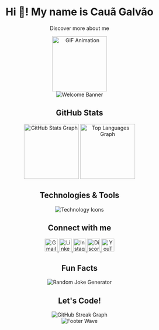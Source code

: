 <h1 align="center">Hi 👋! My name is Cauã Galvão</h1>
<p align="center">Discover more about me</p>


<div align="center">
  <img 
    height="150" 
    src="https://media0.giphy.com/media/bGgsc5mWoryfgKBx1u/200w.gif?cid=6c09b952exxgi9kwdiv994m03t12c1wmhhxqcygfx9d3b1gd&ep=v1_gifs_search&rid=200w.gif&ct=g" 
    alt="GIF Animation" 
  />
</div>


<div align="center">
  <img 
    src="https://capsule-render.vercel.app/api?type=waving&color=gradient&height=100&section=header&text=Welcome!&fontSize=40&fontAlign=50&animation=fadeIn" 
    alt="Welcome Banner"
  />
</div>


<h2 align="center">GitHub Stats</h2>
<div align="center">
  <img 
    src="https://github-readme-stats.vercel.app/api?username=devcauagalvao&hide_title=false&hide_rank=false&show_icons=true&include_all_commits=true&count_private=true&disable_animations=false&theme=material-palenight&locale=pt-br&hide_border=false" 
    height="150" 
    alt="GitHub Stats Graph" 
  />
  <img 
    src="https://github-readme-stats.vercel.app/api/top-langs?username=devcauagalvao&locale=pt-br&hide_title=false&layout=compact&card_width=320&langs_count=5&theme=shades-of-purple&hide_border=false" 
    height="150" 
    alt="Top Languages Graph" 
  />
</div>


<h2 align="center">Technologies & Tools</h2>
<div align="center">
  <img 
    src="https://skillicons.dev/icons?i=bootstrap,react,js,python,php,nodejs,html,css,mysql,firebase,git,github,vscode" 
    alt="Technology Icons" 
  />
</div>


<h2 align="center">Connect with me</h2>
<div align="center">
  <a href="https://mail.google.com/mail/u/1/#inbox" target="_blank">
    <img 
      src="https://img.shields.io/static/v1?message=Gmail&logo=gmail&label=&color=D14836&logoColor=white&labelColor=&style=for-the-badge" 
      height="35" 
      alt="Gmail" 
    />
  </a>
  <a href="https://br.linkedin.com/in/cau%C3%A3-galv%C3%A3o-690423254" target="_blank">
    <img 
      src="https://img.shields.io/static/v1?message=LinkedIn&logo=linkedin&label=&color=0077B5&logoColor=white&labelColor=&style=for-the-badge" 
      height="35" 
      alt="LinkedIn" 
    />
  </a>
  <a href="https://www.instagram.com/eugalvao._/" target="_blank">
    <img 
      src="https://img.shields.io/static/v1?message=Instagram&logo=instagram&label=&color=E4405F&logoColor=white&labelColor=&style=for-the-badge" 
      height="35" 
      alt="Instagram" 
    />
  </a>
  <a href="https://discord.com" target="_blank">
    <img 
      src="https://img.shields.io/static/v1?message=Discord&logo=discord&label=&color=7289DA&logoColor=white&labelColor=&style=for-the-badge" 
      height="35" 
      alt="Discord" 
    />
  </a>
  <a href="https://youtube.com" target="_blank">
    <img 
      src="https://img.shields.io/static/v1?message=YouTube&logo=youtube&label=&color=FF0000&logoColor=white&labelColor=&style=for-the-badge" 
      height="35" 
      alt="YouTube" 
    />
  </a>
</div>


<h2 align="center">Fun Facts</h2>
<div align="center">
  <img 
    src="https://readme-jokes.vercel.app/api" 
    alt="Random Joke Generator" 
  />
</div>


<h2 align="center">Let's Code!</h2>
<div align="center">
  <img 
    src="https://github-readme-streak-stats.herokuapp.com/?user=devcauagalvao&theme=highcontrast&locale=pt-br&date_format=j%20M%5B%20Y%5D" 
    alt="GitHub Streak Graph" 
  />
</div>



<div align="center">
  <img 
    src="https://capsule-render.vercel.app/api?type=waving&color=gradient&height=100&section=footer" 
    alt="Footer Wave" 
  />
</div>

